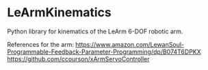 # LeArmKinematics
Python library for kinematics of the LeArm 6-DOF robotic arm.

References for the arm:
https://www.amazon.com/LewanSoul-Programmable-Feedback-Parameter-Programming/dp/B074T6DPKX
https://github.com/ccourson/xArmServoController

